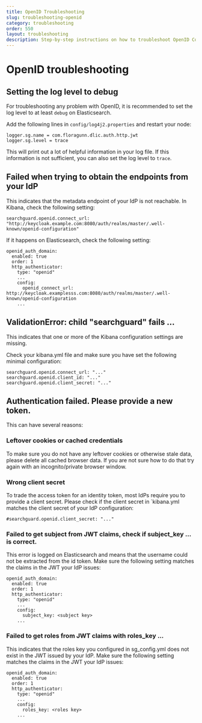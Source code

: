 ```yaml
---
title: OpenID Troubleshooting
slug: troubleshooting-openid
category: troubleshooting
order: 550
layout: troubleshooting
description: Step-by-step instructions on how to troubleshoot OpenID Connect issues in Elasticsearch and Kibana.
---
```


<!--- Copryight 2017 floragunn GmbH -->

# OpenID troubleshooting

## Setting the log level to debug

For troubleshooting any problem with OpenID, it is recommended to set the log level to at least `debug` on Elasticsearch.

Add the following lines in `config/log4j2.properties` and restart your node:

```
logger.sg.name = com.floragunn.dlic.auth.http.jwt
logger.sg.level = trace
```

This will print out a lot of helpful information in your log file. If this information is not sufficient, you can also set the log level to `trace`.

## Failed when trying to obtain the endpoints from your IdP

This indicates that the metadata endpoint of your IdP is not reachable. In Kibana, check the following setting:

```
searchguard.openid.connect_url: "http://keycloak.example.com:8080/auth/realms/master/.well-known/openid-configuration"
```

If it happens on Elasticsearch, check the following setting:

```
openid_auth_domain:
  enabled: true
  order: 1
  http_authenticator:
    type: "openid"
    ...
    config:
      openid_connect_url: http://keycloak.examplesss.com:8080/auth/realms/master/.well-known/openid-configuration
    ...
```

## ValidationError: child "searchguard" fails ...

This indicates that one or more of the Kibana configuration settings are missing.

Check your kibana.yml file and make sure you have set the following minimal configuration:

```
searchguard.openid.connect_url: "..."
searchguard.openid.client_id: "..."
searchguard.openid.client_secret: "..."
```

## Authentication failed. Please provide a new token.

This can have several reasons:

### Leftover cookies or cached credentials

To make sure you do not have any leftover cookies or otherwise stale data, please delete all cached browser data. If you are not sure how to do that try again with an incognito/private browser window.

### Wrong client secret

To trade the access token for an identity token, most IdPs require you to provide a client secret. Please check if the client secret in `kibana.yml matches the client secret of your IdP configuration:

```
#searchguard.openid.client_secret: "..."
```

### Failed to get subject from JWT claims, check if subject_key ... is correct.

This error is logged on Elasticsearch and means that the username could not be extracted from the id token. Make sure the following setting matches the claims in the JWT your IdP issues:

```
openid_auth_domain:
  enabled: true
  order: 1
  http_authenticator:
    type: "openid"
    ...
    config:
      subject_key: <subject key>
    ...
```

### Failed to get roles from JWT claims with roles_key ...

This indicates that the roles key you configured in sg_config.yml does not exist in the JWT issued by your IdP. Make sure the following setting matches the claims in the JWT your IdP issues:

```
openid_auth_domain:
  enabled: true
  order: 1
  http_authenticator:
    type: "openid"
    ...
    config:
      roles_key: <roles key>
    ...
```



